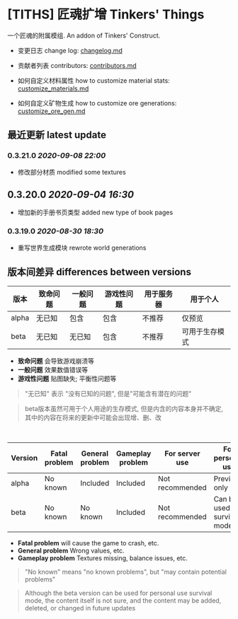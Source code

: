 # [TITHS] 匠魂扩增 Tinkers' Things

一个匠魂的附属模组. An addon of Tinkers' Construct.

* 变更日志 change log: [changelog.md](changelog.md)
* 贡献者列表 contributors: [contributors.md](contributors.md)

* 如何自定义材料属性 how to customize material stats: [customize_materials.md](customize_materials.md)
* 如何自定义矿物生成 how to customize ore generations: [customize_ore_gen.md](customize_ore_gen.md)

## 最近更新 latest update

### 0.3.21.0 _2020-09-08 22:00_

* 修改部分材质 modified some textures

## 0.3.20.0 _2020-09-04 16:30_

* 增加新的手册书页类型 added new type of book pages

### 0.3.19.0 _2020-08-30 18:30_

* 重写世界生成模块 rewrote world generations

## 版本间差异 differences between versions

版本|致命问题|一般问题|游戏性问题|用于服务器|用于个人
-|-|-|-|-|-
alpha|无已知|包含|包含|不推荐|仅预览
beta|无已知|无已知|包含|不推荐|可用于生存模式

* **致命问题** 会导致游戏崩溃等
* **一般问题** 效果数值错误等
* **游戏性问题** 贴图缺失; 平衡性问题等

> "无已知" 表示 "没有已知的问题", 但是"可能含有潜在的问题"

> beta版本虽然可用于个人用途的生存模式, 但是内含的内容本身并不确定, 其中的内容在将来的更新中可能会出现增、删、改

<br>

Version|Fatal problem|General problem|Gameplay problem|For server use|For personal use
-|-|-|-|-|-
alpha|No known|Included|Included|Not recommended|Preview only
beta|No known|No known|Included|Not recommended|Can be used for survival mode

* **Fatal problem** will cause the game to crash, etc.
* **General problem** Wrong values, etc.
* **Gameplay problem** Textures missing, balance issues, etc.

> "No known" means "no known problems", but "may contain potential problems"

> Although the beta version can be used for personal use survival mode, the content itself is not sure, and the content may be added, deleted, or changed in future updates
